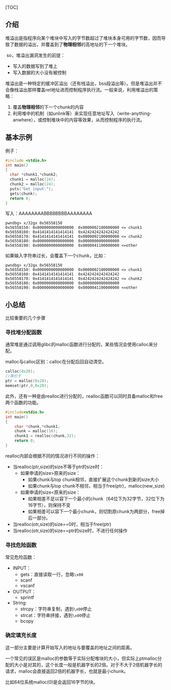 [TOC]

## 介绍

​	堆溢出是指程序向某个堆块中写入的字节数超过了堆块本身可用的字节数，因而导致了数据的溢出，并覆盖到了**物理相邻**的高地址的下一个堆块。

​	so，堆溢出漏洞发生的前提：

- 写入的数据写到了堆上
- 写入数据的大小没有被控制

堆溢出是一种特定的缓冲区溢出（还有栈溢出，bss段溢出等）。但是堆溢出并不会像栈溢出那样覆盖ret地址进而控制程序执行流。一般来说，利用堆溢出的策略：

1. 覆盖**物理相邻**的下一个chunk的内容
2. 利用堆中的机制（如unlink等）来实现任意地址写入（write-anything-anwhere），或控制堆块中的内容等效果，从而控制程序的执行流。



## 基本示例

例子：

```c 
#include <stdio.h>
int main() 
{
  char *chunk1,*chunk2;
  chunk1 = malloc(24);
  chunk2 = malloc(24);
  puts("Get input:");
  gets(chunk);
  return 0;
}
```

写入：AAAAAAAABBBBBBBBAAAAAAAA

```
pwndbg> x/32gx 0x56558150
0x56558150:	0x0000000000000000	0x0000002100000000 <= chunk1
0x56558160:	0x4141414141414141	0x4242424242424242
0x56558170:	0x4141414141414141	0x0000002100000000 <= chunk2
0x56558180:	0x0000000000000000	0x0000000000000000
0x56558190:	0x0000000000000000	0x0000041100000000 <=other
```

如果输入字符串过长，会覆盖下一个chunk，比如：

```
pwndbg> x/32gx 0x56558150
0x56558150:	0x0000000000000000	0x0000002100000000 <= chunk1
0x56558160:	0x4141414141414141	0x4242424242424242
0x56558170:	0x4141414141414141	0x4242424242424242 <= chunk2
0x56558180:	0x0000000000000000	0x0000000000000000
0x56558190:	0x0000000000000000	0x0000041100000000 <=other
```



## 小总结

比较重要的几个步骤

### 寻找堆分配函数

通常堆是通过调用glibc的malloc函数进行分配的，某些情况会使用calloc来分配。

malloc与calloc区别：calloc在分配后回自动清空。

```c
calloc(0x20);
//等价于
ptr = malloc(0x20);
memset(ptr,0,0x20);
```

此外，还有一种是由realloc进行分配的，realloc函数可以同时具备malloc和free两个函数的功能。

```c
#include<stdio.h>
int main()
{
	char *chunk,*chunk1;
	chunk = malloc(16);
	chunk1 = realloc(chunk,32);
	return 0;
}
```

realloc内部会根据不同的情况进行不同的操作：

-   当realloc(ptr,size)的size不等于ptr的size时：
    -   如果申请的size>原来的size：
        -   如果chunk与top chunk相邻，直接扩展这个chunk到新的size大小
        -   如果chunk与top chunk不相邻，相当于free(ptr)，malloc(new_size)
    -   如果申请的size<原来的size：
        -   如果相差不足以容下一个最小的chunk（64位下为32字节，32位下为16字节），则保持不变
        -   如果相差可以容下一个最小chunk，则切割原chunk为两部分，free掉后一部分。
-   当realloc(otr,size)的size==0时，相当于free(ptr)
-   当realloc(otr,size)的size==ptr的size时，不进行任何操作

### 寻找危险函数

常见危险函数：

-   INPUT：
    -   gets：直接读取一行，忽略`\x00`
    -   scanf
    -   vscanf
-   OUTPUT：
    -   sprintf
-   String:
    -   strcpy：字符串复制，遇到`\x00`停止
    -   strcat：字符串拼接，遇到`\x00`停止
    -   bcopy

### 确定填充长度

这一部分主要是计算开始写入的地址与要覆盖的地址之间的距离。

一个常见的误区是malloc的参数等于实际分配堆块的大小，但实际上ptmalloc分配的大小是对其的，这个长度一般是机器字长的2倍。对于不大于2倍机器字长的请求，malloc会直接返回2倍的机器字长，也就是最小chunk。

比如64位系统malloc(0)是会返回16字节的块。























